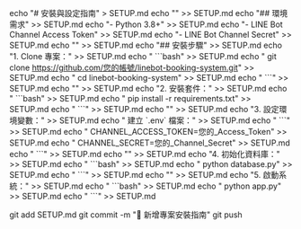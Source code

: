 echo "# 安裝與設定指南" > SETUP.md
echo "" >> SETUP.md
echo "## 環境需求" >> SETUP.md
echo "- Python 3.8+" >> SETUP.md
echo "- LINE Bot Channel Access Token" >> SETUP.md
echo "- LINE Bot Channel Secret" >> SETUP.md
echo "" >> SETUP.md
echo "## 安裝步驟" >> SETUP.md
echo "1. Clone 專案：" >> SETUP.md
echo "   \`\`\`bash" >> SETUP.md
echo "   git clone https://github.com/您的帳號/linebot-booking-system.git" >> SETUP.md
echo "   cd linebot-booking-system" >> SETUP.md
echo "   \`\`\`" >> SETUP.md
echo "" >> SETUP.md
echo "2. 安裝套件：" >> SETUP.md
echo "   \`\`\`bash" >> SETUP.md
echo "   pip install -r requirements.txt" >> SETUP.md
echo "   \`\`\`" >> SETUP.md
echo "" >> SETUP.md
echo "3. 設定環境變數：" >> SETUP.md
echo "   建立 \`.env\` 檔案：" >> SETUP.md
echo "   \`\`\`" >> SETUP.md
echo "   CHANNEL_ACCESS_TOKEN=您的_Access_Token" >> SETUP.md
echo "   CHANNEL_SECRET=您的_Channel_Secret" >> SETUP.md
echo "   \`\`\`" >> SETUP.md
echo "" >> SETUP.md
echo "4. 初始化資料庫：" >> SETUP.md
echo "   \`\`\`bash" >> SETUP.md
echo "   python database.py" >> SETUP.md
echo "   \`\`\`" >> SETUP.md
echo "" >> SETUP.md
echo "5. 啟動系統：" >> SETUP.md
echo "   \`\`\`bash" >> SETUP.md
echo "   python app.py" >> SETUP.md
echo "   \`\`\`" >> SETUP.md

git add SETUP.md
git commit -m "📝 新增專案安裝指南"
git push